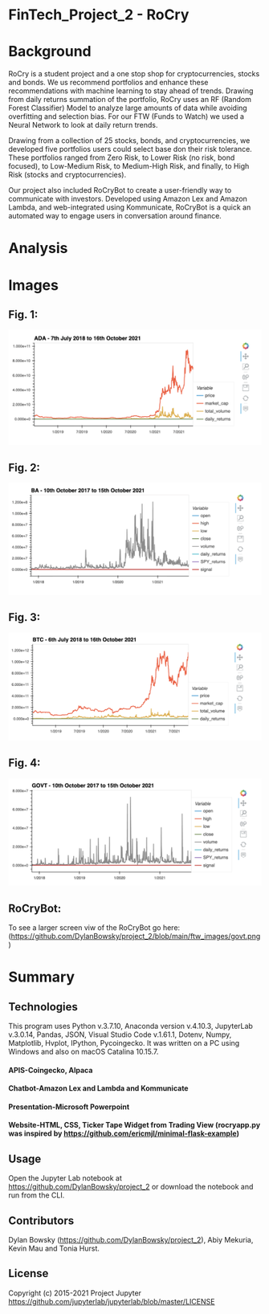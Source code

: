 # FinTech_Project_2 - RoCry 

# Background
RoCry is a student project and a one stop shop for cryptocurrencies, stocks and bonds. We us recommend portfolios and enhance these recommendations with machine learning to stay ahead of trends. Drawing from daily returns summation of the portfolio, RoCry uses an RF (Random Forest Classifier) Model to analyze large amounts of data while avoiding overfitting and selection bias. For our FTW (Funds to Watch) we used a Neural Network to look at daily return trends. 

Drawing from a collection of 25 stocks, bonds, and cryptocurrencies, we developed five portfolios users could select base don their risk tolerance. These portfolios ranged from Zero Risk, to Lower Risk (no risk, bond focused), to Low-Medium Risk, to Medium-High Risk, and finally, to High Risk (stocks and cryptocurrencies).

Our project also included RoCryBot to create a user-friendly way to communicate with investors. Developed using Amazon Lex and Amazon Lambda, and web-integrated using Kommunicate, RoCryBot is a quick an automated way to engage users in conversation around finance.





# Analysis




# Images

## Fig. 1: 

![Fig. 1](https://github.com/DylanBowsky/project_2/blob/main/ftw_images/ada.png)

## Fig. 2: 

![Fig. 2](https://github.com/DylanBowsky/project_2/blob/main/ftw_images/ba.png)

## Fig. 3: 

![Fig. 3](https://github.com/DylanBowsky/project_2/blob/main/ftw_images/btc.png)
## Fig. 4: 

![Fig. 4](https://github.com/DylanBowsky/project_2/blob/main/ftw_images/govt.png)

## RoCryBot: 

To see a larger screen viw of the RoCryBot go here: (https://github.com/DylanBowsky/project_2/blob/main/ftw_images/govt.png)

# Summary




## Technologies

This program uses Python v.3.7.10, Anaconda version v.4.10.3, JupyterLab v.3.0.14, Pandas, JSON, Visual Studio Code v.1.61.1, Dotenv, Numpy, Matplotlib, Hvplot, IPython, Pycoingecko. It was written on a PC using Windows and also on macOS Catalina 10.15.7. 

#### APIS-Coingecko, Alpaca
#### Chatbot-Amazon Lex and Lambda and Kommunicate 
#### Presentation-Microsoft Powerpoint
#### Website-HTML, CSS, Ticker Tape Widget from Trading View (rocryapp.py was inspired by https://github.com/ericmjl/minimal-flask-example)


## Usage

Open the Jupyter Lab notebook at https://github.com/DylanBowsky/project_2 or download the notebook and run from the CLI.

## Contributors

Dylan Bowsky (https://github.com/DylanBowsky/project_2), Abiy Mekuria, Kevin Mau and Tonia Hurst.

## License
Copyright (c) 2015-2021 Project Jupyter https://github.com/jupyterlab/jupyterlab/blob/master/LICENSE



